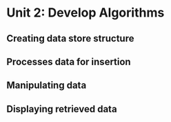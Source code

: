 # Unit 2: Develop Algorithms

## Creating data store structure

## Processes data for insertion


## Manipulating data 


## Displaying retrieved data
